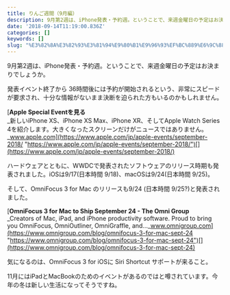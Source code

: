 ```yaml
---
title: りんご週間（9月編）
description: 9月第2週は、iPhone発表・予約週。ということで、来週金曜日の予定はお決まりでしょうか。
date: '2018-09-14T11:19:00.836Z'
categories: []
keywords: []
slug: "%E3%82%8A%E3%82%93%E3%81%94%E9%80%B1%E9%96%93%EF%BC%889%E6%9C%88%E7%B7%A8%EF%BC%89"
---
```

9月第2週は、iPhone発表・予約週。ということで、来週金曜日の予定はお決まりでしょうか。

発表イベント終了から 36時間後には予約が開始されるという、非常にスピードが要求され、十分な情報がないまま決断を迫られた方もいるのかもしれません。

[**Apple Special Eventを見る**  
_新しいiPhone XS、iPhone XS Max、iPhone XR、そしてApple Watch Series 4を紹介します。大きくなったスクリーンだけがニュースではありません。_www.apple.com](https://www.apple.com/jp/apple-events/september-2018/ "https://www.apple.com/jp/apple-events/september-2018/")[](https://www.apple.com/jp/apple-events/september-2018/)

ハードウェアとともに、WWDCで発表されたソフトウェアのリリース時期も発表されました。iOSは9/17(日本時間 9/18)、macOSは9/24(日本時間 9/25)。

そして、OmniFocus 3 for Mac のリリースも9/24 (日本時間 9/25?)と発表されました。

[**OmniFocus 3 for Mac to Ship September 24 - The Omni Group**  
_Creators of Mac, iPad, and iPhone productivity software. Proud to bring you OmniFocus, OmniOutliner, OmniGraffle, and…_www.omnigroup.com](https://www.omnigroup.com/blog/omnifocus-3-for-mac-sept-24 "https://www.omnigroup.com/blog/omnifocus-3-for-mac-sept-24")[](https://www.omnigroup.com/blog/omnifocus-3-for-mac-sept-24)

気になるのは、OmniFocus 3 for iOSに Siri Shortcut サポートが来ること。

11月にはiPadとMacBookのためのイベントがあるのではと噂されています。今年の冬は新しい生活になってそうですね。
